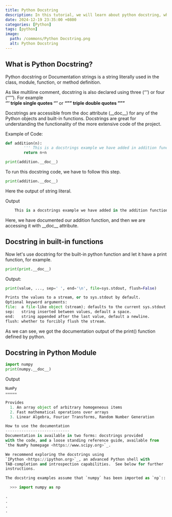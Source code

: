 ```yaml
---
title: Python Docstring
description: In this tutorial, we will learn about python docstring, where and why python docstrings are used.
date: 2024-12-19 23:35:00 +0800
categories: [Python]
tags: [python]
image:
  path: /commons/Python Docstring.png
  alt: Python Docstring
---
```


## What is Python Docstring?

Python docstring or Documentation strings is a string literally used in the class, module, function, or method definition. 

As like multiline comment, docstring is also declared using three (‘’’) or four (“””). For example   
**‘’’ triple single quotes ‘’’** or **“”” triple double quotes ”””**

Docstrings are accessible from the doc attribute (\_\_doc\_\_)   for any of the Python objects and built-in functions. Docstrings are great for understanding the functionality of the more extensive code of the project.

Example of Code:

```python
def addition(n):
		''' This is a docstrings example we have added in addition function '''
		return n+n

print(addition.__doc__)
```
To run this docstring code, we have to follow this step.

```python
print(addition.__doc__)

```

Here the output of string literal.

Output

```python
	This is a docstrings example we have added in the addition function. 

```

Here, we have documented our addition function, and then we are accessing it with \_\_doc\_\_ attribute.

## Docstring in built-in functions

Now let's use docstring for the built-in python function and let it have a print function, for example.

```python
print(print.__doc__)

```

Output:

```python
print(value, ..., sep=' ', end='\n', file=sys.stdout, flush=False)

Prints the values to a stream, or to sys.stdout by default.
Optional keyword arguments:
file:  a file-like object (stream); defaults to the current sys.stdout.
sep:   string inserted between values, default a space.
end:   string appended after the last value, default a newline.
flush: whether to forcibly flush the stream.

```

As we can see, we got the documentation output of the print() function defined by python.

 

## Docstring in Python Module

```python
import numpy 
print(numpy.__doc__)

```

Output

```python
NumPy
=====

Provides
  1. An array object of arbitrary homogeneous items
  2. Fast mathematical operations over arrays
  3. Linear Algebra, Fourier Transforms, Random Number Generation

How to use the documentation
----------------------------
Documentation is available in two forms: docstrings provided
with the code, and a loose standing reference guide, available from
`the NumPy homepage <https://www.scipy.org>`_.

We recommend exploring the docstrings using
`IPython <https://ipython.org>`_, an advanced Python shell with
TAB-completion and introspection capabilities.  See below for further
instructions.

The docstring examples assume that `numpy` has been imported as `np`::

  >>> import numpy as np

.
.
.
.

```

